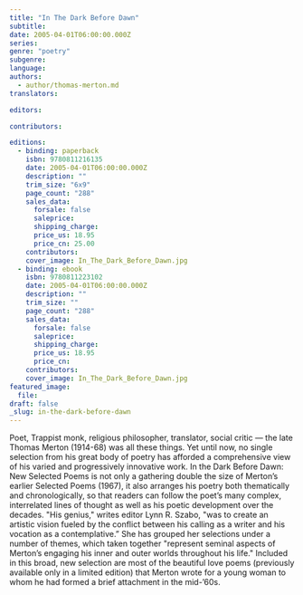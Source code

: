 ```yaml
---
title: "In The Dark Before Dawn"
subtitle:
date: 2005-04-01T06:00:00.000Z
series:
genre: "poetry"
subgenre:
language:
authors:
  - author/thomas-merton.md
translators:

editors:

contributors:

editions:
  - binding: paperback
    isbn: 9780811216135
    date: 2005-04-01T06:00:00.000Z
    description: ""
    trim_size: "6x9"
    page_count: "288"
    sales_data:
      forsale: false
      saleprice:
      shipping_charge:
      price_us: 18.95
      price_cn: 25.00
    contributors:
    cover_image: In_The_Dark_Before_Dawn.jpg
  - binding: ebook
    isbn: 9780811223102
    date: 2005-04-01T06:00:00.000Z
    description: ""
    trim_size: ""
    page_count: "288"
    sales_data:
      forsale: false
      saleprice:
      shipping_charge:
      price_us: 18.95
      price_cn:
    contributors:
    cover_image: In_The_Dark_Before_Dawn.jpg
featured_image:
  file:
draft: false
_slug: in-the-dark-before-dawn
---
```


Poet, Trappist monk, religious philosopher, translator, social critic — the late Thomas Merton (1914-68) was all these things. Yet until now, no single selection from his great body of poetry has afforded a comprehensive view of his varied and progressively innovative work. In the Dark Before Dawn: New Selected Poems is not only a gathering double the size of Merton’s earlier Selected Poems (1967), it also arranges his poetry both thematically and chronologically, so that readers can follow the poet’s many complex, interrelated lines of thought as well as his poetic development over the decades. "His genius," writes editor Lynn R. Szabo, "was to create an artistic vision fueled by the conflict between his calling as a writer and his vocation as a contemplative.” She has grouped her selections under a number of themes, which taken together "represent seminal aspects of Merton’s engaging his inner and outer worlds throughout his life." Included in this broad, new selection are most of the beautiful love poems (previously available only in a limited edition) that Merton wrote for a young woman to whom he had formed a brief attachment in the mid-’60s.

